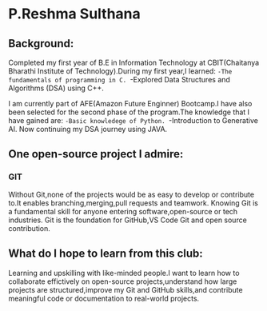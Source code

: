 # P.Reshma Sulthana

## Background:
 Completed my first year of B.E in Information Technology at CBIT(Chaitanya Bharathi Institute of Technology).During my first year,I learned:
`-The fundamentals of programming in C.
`-Explored Data Structures and Algorithms (DSA) using C++.

I am currently part of AFE(Amazon Future Enginner) Bootcamp.I have also been selected for the second phase of the program.The knowledge that I have gained are:
`-Basic knowledege of Python.
`-Introduction to Generative AI.
 Now continuing my DSA journey using JAVA.

 ## One open-source project I admire:
   ### GIT
   Without Git,none of the projects would be as easy to develop or contribute to.It enables branching,merging,pull requests and teamwork.
   Knowing Git is a fundamental skill for anyone entering software,open-source or tech industries.
   Git is the foundation for GitHub,VS Code Git and open source contribution.
 ## What do I hope to learn from this club:
 Learning and upskilling with like-minded people.I want to learn how to collaborate effictively on open-source projects,understand how large projects are structured,improve my Git and GitHub skills,and contribute meaningful code or documentation to real-world projects.
